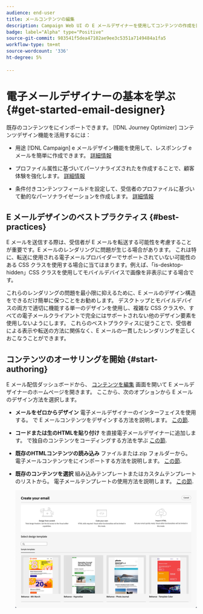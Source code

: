 ```yaml
---
audience: end-user
title: メールコンテンツの編集
description: Campaign Web UI の E メールデザイナーを使用してコンテンツの作成を開始する方法を説明します
badge: label="Alpha" type="Positive"
source-git-commit: 983541f5dea47102ae9ee3c5351a7149484a1fa5
workflow-type: tm+mt
source-wordcount: '336'
ht-degree: 5%

---
```


# 電子メールデザイナーの基本を学ぶ {#get-started-email-designer}

既存のコンテンツをにインポートできます。 [!DNL Journey Optimizer] コンテンツデザイン機能を活用するには：

* 用途 [!DNL Campaign] e メールデザイン機能を使用して、レスポンシブ e メールを簡単に作成できます。 [詳細情報](create-email-content.md)

* プロファイル属性に基づいてパーソナライズされたを作成することで、顧客体験を強化します。 [詳細情報](../personalization/personalize.md)

* 条件付きコンテンツフィールドを設定して、受信者のプロファイルに基づいて動的なパーソナライゼーションを作成します。 [詳細情報](../personalization/conditions.md)

## E メールデザインのベストプラクティス {#best-practices}

E メールを送信する際は、受信者が E メールを転送する可能性を考慮することが重要です。E メールのレンダリングに問題が生じる場合があります。 これは特に、転送に使用される電子メールプロバイダーでサポートされていない可能性のある CSS クラスを使用する場合に当てはまります。例えば、「is-desktop-hidden」CSS クラスを使用してモバイルデバイスで画像を非表示にする場合です。

これらのレンダリングの問題を最小限に抑えるために、E メールのデザイン構造をできるだけ簡単に保つことをお勧めします。 デスクトップとモバイルデバイスの両方で適切に機能する単一のデザインを使用し、複雑な CSS クラスや、すべての電子メールクライアントで完全にはサポートされない他のデザイン要素を使用しないようにします。 これらのベストプラクティスに従うことで、受信者による表示や転送の方法に関係なく、E メールの一貫したレンダリングを正しくおこなうことができます。

## コンテンツのオーサリングを開始 {#start-authoring}

E メール配信ダッシュボードから、 [コンテンツを編集](edit-content.md) 画面を開いて E メールデザイナーのホームページを開きます。 ここから、次のオプションから E メールのデザイン方法を選択します。

* **メールをゼロからデザイン** 電子メールデザイナーのインターフェイスを使用する。 で E メールコンテンツをデザインする方法を説明します。 [この節](create-email-content.md).

* **コードまたは生のHTMLを貼り付け** を直接電子メールデザイナーに追加します。 で独自のコンテンツをコーディングする方法を学ぶ [この節](code-content.md).

* **既存のHTMLコンテンツの読み込み** ファイルまたは.zip フォルダーから。 電子メールコンテンツをにインポートする方法を説明します。 [この節](existing-content.md).

* **既存のコンテンツを選択** 組み込みテンプレートまたはカスタムテンプレートのリストから。 電子メールテンプレートの使用方法を説明します。 [この節](email-templates.md).

   ![](assets/email_designer_create_options.png)

